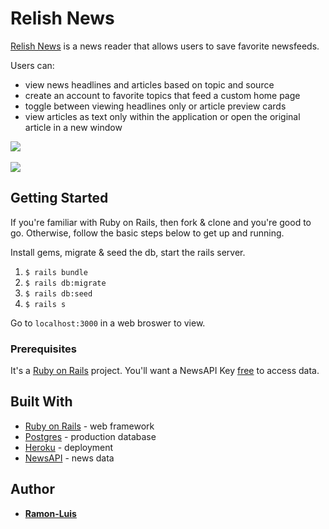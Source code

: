 # Relish News

[Relish News](https://ramon-luis-relish-news.herokuapp.com) is a news reader that allows users to save favorite newsfeeds.

Users can:
* view news headlines and articles based on topic and source
* create an account to favorite topics that feed a custom home page
* toggle between viewing headlines only or article preview cards
* view articles as text only within the application or open the original article in a new window

<kbd>
  <img src="https://github.com/ramon-luis/relish-news/raw/master/relish-news-screenshot-1.png">
</kbd>
<br />
<br />
<kbd>
  <img src="https://github.com/ramon-luis/relish-news/raw/master/relish-news-screenshot-1.png">
</kbd>


## Getting Started

If you're familiar with Ruby on Rails, then fork & clone and you're good to go.
Otherwise, follow the basic steps below to get up and running.

Install gems, migrate & seed the db, start the rails server.

1. `$ rails bundle`
2. `$ rails db:migrate`
3. `$ rails db:seed`
4. `$ rails s`

Go to `localhost:3000` in a web broswer to view.


### Prerequisites

It's a [Ruby on Rails](http://rubyonrails.org/) project.
You'll want a NewsAPI Key [free](https://newsapi.org/) to access data.


## Built With

* [Ruby on Rails](http://rubyonrails.org/) - web framework
* [Postgres](https://www.postgresql.org/) - production database
* [Heroku](https://www.heroku.com/) - deployment
* [NewsAPI](https://newsapi.org/) - news data


## Author

* [**Ramon-Luis**](https://github.com/ramon-luis)
